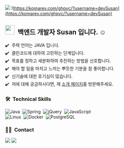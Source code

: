 <a href="https://san2.notion.site/Portfolio-eff471bff91c4ac7a30d10e70082c913"><img src="https://img.shields.io/badge/Porfoilo-link-blue"/></a>
![https://komarev.com/ghpvc/?username=devSusan](https://komarev.com/ghpvc/?username=devSusan)


## <img src="https://raw.githubusercontent.com/iampavangandhi/iampavangandhi/master/gifs/Hi.gif" width="30px"> &nbsp;백엔드 개발자 Susan 입니다. ☺️

✔️ &nbsp;주력 언어는 JAVA 입니다.\
✔️ &nbsp;클린코드에 대하여 고민하는 단계입니다.\
✔️ &nbsp;목표를 정하고 세분화하여 추진하는 방법을 선호합니다.\
✔️ &nbsp;해야 할 일을 마치고 느끼는 뿌듯한 기분을 참 좋아합니다.\
✔️ &nbsp;신기술에 대한 호기심이 많습니다.\
✔️ &nbsp;저에 대해 궁금하시다면, 제 <a href="https://san2.notion.site/Portfolio-eff471bff91c4ac7a30d10e70082c913">소개 페이지</a>를 방문해주세요.


### 🛠 &nbsp;Technical Skills
![Java](https://img.shields.io/badge/-Java-007396?style=flat-square&logo=Java&logoColor=white)&nbsp;
![Spring](https://img.shields.io/badge/-Spring-6DB33F?style=flat-square&logo=Spring&logoColor=white)&nbsp;
![jQuery](https://img.shields.io/badge/-jQuery-0769AD?style=flat-square&logo=jQuery&logoColor=white)&nbsp;
![JavaScript](https://img.shields.io/badge/-JavaScript-F7DF1E?style=flat-square&logo=JavaScript&logoColor=black)&nbsp;\
![Linux](https://img.shields.io/badge/-Linux-FCC624?style=flat-square&logo=Linux&logoColor=black)&nbsp;
![Docker](https://img.shields.io/badge/-Docker-2496ED?style=flat-square&logo=Docker&logoColor=white)&nbsp;
![PostgreSQL](https://img.shields.io/badge/-PostgreSQL-4169E1?style=flat-square&logo=PostgreSQL&logoColor=white)&nbsp;
<br/>

<!--### 💻 &nbsp;GitHub Analytics-->

<!--[![Github stats](https://github-readme-stats.vercel.app/api?username=susanbae&show_icons=true&theme=algolia&include_all_commits=true&count_private=true")](https://github.com/congchu/github-readme-stats)
[![Top Langs](https://github-readme-stats.vercel.app/api/top-langs/?username=susanbae&layout=compact&theme=algolia)](https://github.com/congchu/github-readme-stats)-->


### 🤝🏻 &nbsp;Contact
<a href="mailto:susan.bae90@gmail.com"><img src="https://img.shields.io/badge/-susan.bae90@gmail.com-D14836?style=flat&logo=Gmail&logoColor=white"/></a>
<a href="https://instagram.com/san2eee"><img src="https://img.shields.io/badge/-@san2eee-E4405F?style=flat&logo=Instagram&logoColor=white"/></a>
